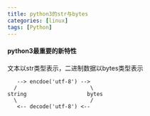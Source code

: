```yaml
---
title: python3的str与bytes 
categories: [linux]
tags: [Python]
---
```


#### python3最重要的新特性

文本以str类型表示，二进制数据以bytes类型表示


       --> encdoe('utf-8') --> 
      /                       \
    string                   bytes
      \                       /
       <-- decode('utf-8') <--
